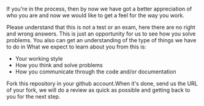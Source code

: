 If you're in the process, then by now we have got a better appreciation of who you are and now we would like to get a feel for the way you work.

Please understand that this is not a test or an exam, here there are no right and wrong answers. This is just an opportunity for us to see how you solve problems. You also can get an understanding of the type of things we have to do in 
What we expect to learn about you from this is:

* Your working style
* How you think and solve problems
* How you communicate through the code and/or documentation

Fork this repository in your github account.When it's done, send us the URL of your fork, we will do a review as quick as
possible and getting back to you for the next step.

